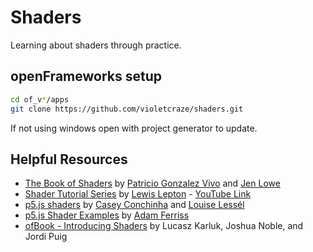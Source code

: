 # Shaders

Learning about shaders through practice.

## openFrameworks setup

```bash
cd of_v*/apps
git clone https://github.com/violetcraze/shaders.git
```

If not using windows open with project generator to update.

## Helpful Resources

- [The Book of Shaders](https://thebookofshaders.com/) by [Patricio Gonzalez Vivo](http://patriciogonzalezvivo.com/) and [Jen Lowe](http://jenlowe.net/)
- [Shader Tutorial Series](https://lewislepton.com/learn/shadertutorialseries/) by [Lewis Lepton](https://lewislepton.com/) - [YouTube Link](https://www.youtube.com/watch?v=HIvNePu7UEE&list=PL4neAtv21WOmIrTrkNO3xCyrxg4LKkrF7)
- [p5.js shaders](https://itp-xstory.github.io/p5js-shaders/) by [Casey Conchinha](https://github.com/kcconch) and [Louise Lessél](http://www.louiselessel.com/)
- [p5.js Shader Examples](https://github.com/aferriss/p5jsShaderExamples) by [Adam Ferriss](https://github.com/aferriss)
- [ofBook - Introducing Shaders](https://openframeworks.cc/ofBook/chapters/shaders.html) by Lucasz Karluk, Joshua Noble, and Jordi Puig
